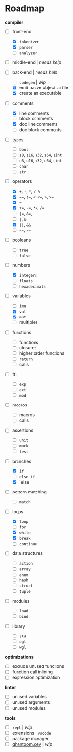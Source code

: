 # Roadmap

**compiler**

* [ ] front-end
  * [x] `tokenizer`
  * [x] `parser`
  * [ ] `analyzer`

* [ ] middle-end | *needs help*

* [ ] back-end | *needs help*
  * [ ] `codegen` | *wip*
  * [x] emit native object `.o` file
  * [x] create an executable

* [ ] comments
  * [x] line comments
  * [ ] block comments
  * [x] doc line comments
  * [ ] doc block comments

* [ ] types
  * [ ] `bool`
  * [ ] `s8`, `s16`, `s32`, `s64`, `sint`
  * [ ] `u8`, `u16`, `u32`, `u64`, `uint`
  * [ ] `char`
  * [ ] `str`

* [ ] operators
  * [x] `+`, `-`, `*`, `/`, `%`
  * [x] `==`, `!=`, `<`, `<=`, `>`, `>=`
  * [x] `=`
  * [x] `+=`, `-=`, `*=`, `/=`
  * [ ] `|=`, `&=`,
  * [ ] `|`, `&`
  * [x] `||`, `&&`
  * [ ] `<<`, `>>`

* [ ] booleans
  * [ ] `true`
  * [ ] `false`

* [ ] numbers
  * [x] `integers`
  * [ ] `floats`
  * [ ] `hexadecimals`

* [ ] variables
  * [ ] `imu`
  * [x] `val`
  * [x] `mut`
  * [ ] multiples

* [ ] functions
  * [ ] functions
  * [ ] closures
  * [ ] higher order functions
  * [ ] `return`
  * [ ] calls

* [ ] ffi
  * [ ] `exp`
  * [ ] `ext`
  * [ ] `mod`

* [ ] macros
  * [ ] macros
  * [ ] calls

* [ ] assertions
  * [ ] `unit`
  * [ ] `mock`
  * [ ] `test`

* [ ] branches
  * [x] `if`
  * [ ] `else if`
  * [x] `else

* [ ] pattern matching
  * [ ] `match`

* [ ] loops
  * [x] `loop`
  * [ ] `for`
  * [x] `while`
  * [x] `break`
  * [ ] `continue`

* [ ] data structures
  * [ ] `action`
  * [ ] `array`
  * [ ] `enum`
  * [ ] `hash`
  * [ ] `struct`
  * [ ] `tuple`

* [ ] modules
  * [ ] `load`
  * [ ] `bind`

* [ ] library
  * [ ] `std`
  * [ ] `ogl`
  * [ ] `wgl`

**optimizations**

* [ ] exclude unused functions
* [ ] function call inlining
* [ ] expression optimization

**linter**

* [ ] unused variables
* [ ] unused arguments
* [ ] unused modules

**tools**

* [ ] `repl` | *wip*
* [ ] extensions | `vscode`
* [ ] package manager
* [ ] [qhantoom.dev](https://qhantoom.dev) | *wip*
